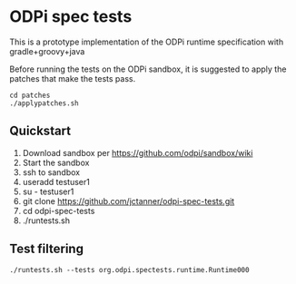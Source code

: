 # ODPi spec tests

This is a prototype implementation of the ODPi runtime specification with gradle+groovy+java

Before running the tests on the ODPi sandbox, it is suggested to apply the patches that make the tests pass.
````shell
cd patches
./applypatches.sh
````

## Quickstart

1. Download sandbox per https://github.com/odpi/sandbox/wiki
2. Start the sandbox
3. ssh to sandbox
4. useradd testuser1
5. su - testuser1
6. git clone https://github.com/jctanner/odpi-spec-tests.git
7. cd odpi-spec-tests
8. ./runtests.sh

## Test filtering

```shell
./runtests.sh --tests org.odpi.spectests.runtime.Runtime000
````
